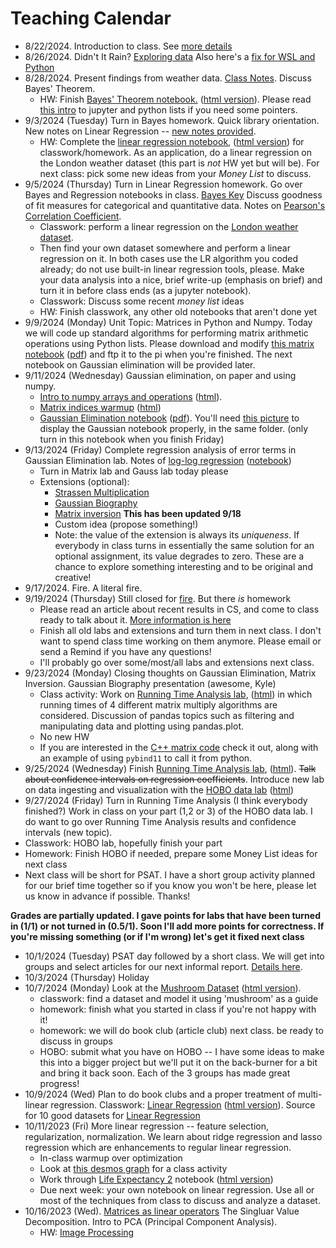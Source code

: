 # Teaching Calendar

- 8/22/2024. Introduction to class. See [more details](lessons/hw01.md)
- 8/26/2024. Didn't It Rain? [Exploring data](lessons/hw02.md) Also here's a [fix for WSL and Python](lessons/wsl.md)
- 8/28/2024. Present findings from weather data. [Class Notes](lessons/cw03.md). Discuss Bayes' Theorem.
	- HW: Finish [Bayes' Theorem notebook.](lessons/Bayes_Theorem_Student.ipynb) ([html version](./lessons/Bayes_Theorem_Student.html)). Please read [this intro](lessons/jupyter-python-intro.md) to jupyter and python lists if you need some pointers.
- 9/3/2024 (Tuesday) Turn in Bayes homework. Quick library orientation. New notes on Linear Regression -- [new notes provided](./lessons/Linear_regression_derivation.pdf).
	- HW: Complete the [linear regression notebook](./lessons/least-squares-01.ipynb), ([html version](./lessons/least-squares-01.html)) for classwork/homework. As an application, do a linear regression on the London weather dataset (this part is *not* HW yet but will be). For next class: pick some new ideas from your *Money List* to discuss.
- 9/5/2024 (Thursday) Turn in Linear Regression homework. Go over Bayes and Regression notebooks in class. [Bayes Key](lessons/Bayes_Theorem_Key.html) Discuss goodness of fit measures for categorical and quantitative data. Notes on [Pearson's Correlation Coefficient](./lessons/Correlation_Coefficient.pdf).
	- Classwork: perform a linear regression on the [London weather dataset](./data/london_weather.csv).
	- Then find your own dataset somewhere and perform a linear regression on it. In both cases use the LR algorithm you coded already; do not use built-in linear regression tools, please. Make your data analysis into a nice, brief write-up (emphasis on brief) and turn it in before class ends (as a jupyter notebook).
	- Classwork: Discuss some recent *money list* ideas
	- HW: Finish classwork, any other old notebooks that aren't done yet
- 9/9/2024 (Monday) Unit Topic: Matrices in Python and Numpy. Today we will code up standard algorithms for performing matrix arithmetic operations using Python lists. Please download and modify [this matrix notebook](./lessons/Matrices-student.ipynb) ([pdf](./lessons/Matrices-student.pdf)) and ftp it to the pi when you're finished. The next notebook on Gaussian elimination will be provided later.
- 9/11/2024 (Wednesday)  Gaussian elimination, on paper and using numpy.
	- [Intro to numpy arrays and operations](./lessons/Intro_to_Matrices_in_NumPy.ipynb) ([html](./lessons/Intro_to_Matrices_in_NumPy.html)).
	- [Matrix indices warmup](./lessons/Matrices_Index_Warmup-Student.ipynb) ([html](./lessons/Matrices_Index_Warmup-Student.html))
	- [Gaussian Elimination notebook](./lessons/Gaussian_Elimination-student.ipynb) ([pdf](./lessons/Gaussian_Elimination-student.pdf)). You'll need [this picture](./lessons/error-scatterplot.png) to display the Gaussian notebook properly, in the same folder. (only turn in this notebook when you finish Friday)
- 9/13/2024 (Friday) Complete regression analysis of error terms in Gaussian Elimination lab. Notes of [log-log regression](./lessons/LogLogRegression.html) ([notebook](./lessons/LogLogRegression.ipynb))
	- Turn in Matrix lab and Gauss lab today please
	- Extensions (optional):
		- [Strassen Multiplication](./lessons/Strassen-Lab.pdf)
		- [Gaussian Biography](./lessons/Gauss.pdf)
		- [Matrix inversion](./lessons/inversion.pdf) **This has been updated 9/18**
		- Custom idea (propose something!)
		- Note: the value of the extension is always its *uniqueness*. If everybody in class turns in essentially the same solution for an optional assignment, its value degrades to zero. These are a chance to explore something interesting and to be original and creative!
- 9/17/2024. Fire. A literal fire.
- 9/19/2024 (Thursday) Still closed for [fire](https://www.youtube.com/watch?v=XchwE9zVdnw). But there *is* homework
	- Please read an article about recent results in CS, and come to class ready to talk about it. [More information is here](./lessons/reading.md)
	- Finish all old labs and extensions and turn them in next class. I don't want to spend class time working on them anymore. Please email or send a Remind if you have any questions!
	- I'll probably go over some/most/all labs and extensions next class.
- 9/23/2024 (Monday) Closing thoughts on Gaussian Elimination, Matrix Inversion. Gaussian Biography presentation (awesome, Kyle)
	- Class activity: Work on [Running Time Analysis lab](./lessons/Running_Time_Analysis.ipynb), ([html](./lessons/Running_Time_Analysis.html)) in which running times of 4 different matrix multiply algorithms are considered. Discussion of pandas topics such as filtering and manipulating data and plotting using pandas.plot.
	- No new HW
	- If you are interested in the [C++ matrix code](./lessons/matrices.cpp) check it out, along with an example of using `pybind11` to call it from python.
- 9/25/2024 (Wednesday) Finish [Running Time Analysis lab](./lessons/Running_Time_Analysis.ipynb), ([html](./lessons/Running_Time_Analysis.html)). ~~Talk about confidence intervals on regression coefficients~~. Introduce new lab on data ingesting and visualization with the [HOBO data lab](./lessons/Hobo_Student.ipynb) ([html](./lessons/Hobo_Student.html))
- 9/27/2024 (Friday) Turn in Running Time Analysis (I think everybody finished?) Work in class on your part (1,2 or 3) of the HOBO data lab. I do want to go over Running Time Analysis results and confidence intervals (new topic).
- Classwork: HOBO lab, hopefully finish your part
- Homework: Finish HOBO if needed, prepare some Money List ideas for next class
- Next class will be short for PSAT. I have a short group activity planned for our brief time together so if you know you won't be here, please let us know in advance if possible. Thanks!

**Grades are partially updated. I gave points for labs that have been turned in (1/1) or not turned in (0.5/1). Soon I'll add more points for correctness. If you're missing something (or if I'm wrong) let's get it fixed next class**

- 10/1/2024 (Tuesday) PSAT day followed by a short class. We will get into groups and select articles for our next informal report. [Details here](./lessons/ML_Book_Club.md).
- 10/3/2024 (Thursday) Holiday
- 10/7/2024 (Monday) Look at the [Mushroom Dataset](./lessons/mushroom_student.ipynb) ([html version](./lessons/mushroom_student.html)).
  - classwork: find a dataset and model it using 'mushroom' as a guide
  - homework: finish what you started in class if you're not happy with it!
  - homework: we will do book club (article club) next class. be ready to discuss in groups
  - HOBO: submit what you have on HOBO -- I have some ideas to make this into a bigger project but we'll put it on the back-burner for a bit and bring it back soon. Each of the 3 groups has made great progress!
- 10/9/2024 (Wed) Plan to do book clubs and a proper treatment of multi-linear regression. Classwork: [Linear Regression](./lessons/Life_Expectancy_Student.ipynb) ([html version](./lessons/Life_Expectancy_Student.html)). Source for 10 good datasets for [Linear Regression](https://www.telusdigital.com/insights/ai-data/article/10-open-datasets-for-linear-regression)
- 10/11/2023 (Fri) More linear regression -- feature selection, regularization,  normalization. We learn about ridge regression and lasso regression which are enhancements to regular linear regression.
	- In-class warmup over optimization
	- Look at [this desmos graph](https://www.desmos.com/calculator/gqyuvs3iea) for a class activity
	- Work through [Life Expectancy 2](./lessons/Life_Part_2_Student.ipynb) notebook ([html version](./lessons/Life_Part_2_Student.html))
	- Due next week: your own notebook on linear regression. Use all or most of the techniques from class to discuss and analyze a dataset.
- 10/16/2023 (Wed). [Matrices as linear operators](./lessons/coordinates.pdf) The Singluar Value Decomposition. Intro to PCA (Principal Component Analysis).
	- HW: [Image Processing](./lessons/picture.md)